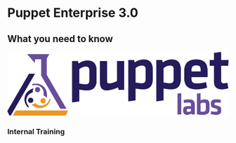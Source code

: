 <!SLIDE center>
# Puppet Enterprise 3.0
## What you need to know

![PuppetLabs](../_images/PuppetLogo.png)

### **Internal Training**

